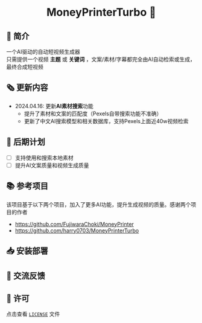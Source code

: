 <div align="center">
<h1 align="center">MoneyPrinterTurbo 💸</h1>
</div>
  
## 👋 简介
一个AI驱动的自动短视频生成器
<br>
只需提供一个视频 <b>主题</b> 或 <b>关键词</b> ，文案/素材/字幕都完全由AI自动检索或生成，最终合成短视频

## 🗞️ 更新内容
- 2024.04.16: 更新<b>AI素材搜索</b>功能
  - 提升了素材和文案的匹配度（Pexels自带搜索功能不准确）
  - 更新了中文AI搜索模型和相关数据库，支持Pexels上面近40w视频检索

## 📅 后期计划 
- [ ] 支持使用和搜索本地素材
- [ ] 提升AI文案质量和视频生成质量

## 📚 参考项目 

该项目基于以下两个项目，加入了更多AI功能，提升生成视频的质量。感谢两个项目的作者
- https://github.com/FujiwaraChoki/MoneyPrinter
- https://github.com/harry0703/MoneyPrinterTurbo

## 📥 安装部署

## 💬 交流反馈

## 📝 许可

点击查看 [`LICENSE`](LICENSE) 文件
